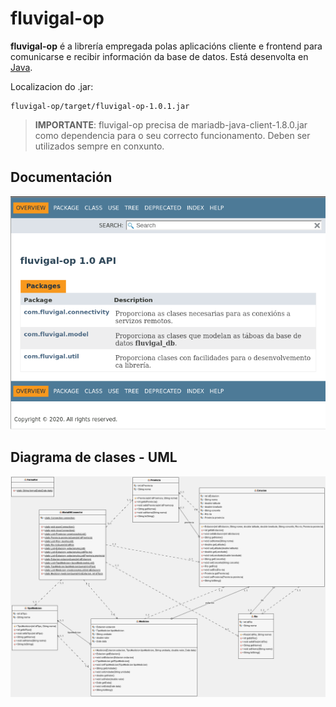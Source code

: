 # fluvigal-op

__fluvigal-op__ é a librería empregada polas aplicacións cliente e frontend para comunicarse e recibir información da base de datos. Está desenvolta en [Java](https://www.java.com/es/).

Localizacion do .jar: 
    
    fluvigal-op/target/fluvigal-op-1.0.1.jar

>__IMPORTANTE__: fluvigal-op precisa de mariadb-java-client-1.8.0.jar como dependencia para o seu correcto funcionamento. Deben ser utilizados sempre en conxunto.

## Documentación

[![Javadoc](../../doc/img/javadoc.png)](http://104.198.73.152/api/fluvigal-op/)

## Diagrama de clases - UML

![Diagrama UML](../../doc/img/4_uml-fluvigal-op.png)
